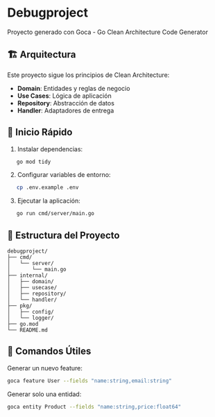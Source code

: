 # Debugproject

Proyecto generado con Goca - Go Clean Architecture Code Generator

## 🏗️ Arquitectura

Este proyecto sigue los principios de Clean Architecture:

- **Domain**: Entidades y reglas de negocio
- **Use Cases**: Lógica de aplicación
- **Repository**: Abstracción de datos
- **Handler**: Adaptadores de entrega

## 🚀 Inicio Rápido

1. Instalar dependencias:
```bash
   go mod tidy
```


2. Configurar variables de entorno:
```bash
   cp .env.example .env
```


3. Ejecutar la aplicación:
```bash
   go run cmd/server/main.go
```


## 📁 Estructura del Proyecto

```
debugproject/
├── cmd/
│   └── server/
│       └── main.go
├── internal/
│   ├── domain/
│   ├── usecase/
│   ├── repository/
│   └── handler/
├── pkg/
│   ├── config/
│   └── logger/
├── go.mod
└── README.md
```


## 🔧 Comandos Útiles

Generar un nuevo feature:
```bash
goca feature User --fields "name:string,email:string"
```


Generar solo una entidad:
```bash
goca entity Product --fields "name:string,price:float64"
```


